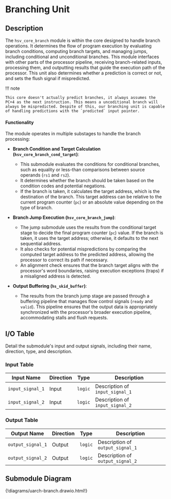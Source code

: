 # Branching Unit

## Description

The `hsv_core_branch` module is within the core designed to handle branch operations. It determines the flow of program execution by evaluating branch conditions, computing branch targets, and managing jumps, including conditional and unconditional branches. This module interfaces with other parts of the processor pipeline, receiving branch-related inputs, processing them, and outputting results that guide the execution path of the processor. This unit also determines whether a prediction is correct or not, and sets the flush signal if mispredicted.

!!! note

    This core doesn't actually predict branches, it always assumes the PC+4 as the next instruction. This means a uncoditional branch will always be mispredicted. Despite of this, our branching unit is capable of handling predictions with the `predicted` input pointer. 

#### Functionality
The module operates in multiple substages to handle the branch processing:

- **Branch Condition and Target Calculation (`hsv_core_branch_cond_target`)**:
    - This submodule evaluates the conditions for conditional branches, such as equality or less-than comparisons between source operands (`rs1` and `rs2`).
    - It determines whether the branch should be taken based on the condition codes and potential negations.
    - If the branch is taken, it calculates the target address, which is the destination of the branch. This target address can be relative to the current program counter (`pc`) or an absolute value depending on the type of branch.

- **Branch Jump Execution (`hsv_core_branch_jump`)**:
    - The jump submodule uses the results from the conditional target stage to decide the final program counter (`pc`) value. If the branch is taken, it uses the target address; otherwise, it defaults to the next sequential address.
    - It also checks for potential mispredictions by comparing the computed target address to the predicted address, allowing the processor to correct its path if necessary.
    - An alignment check ensures that the branch target aligns with the processor's word boundaries, raising execution exceptions (traps) if a misaligned address is detected.

- **Output Buffering (`hs_skid_buffer`)**:
    - The results from the branch jump stage are passed through a buffering pipeline that manages flow control signals (`ready` and `valid`). This pipeline ensures that the output data is appropriately synchronized with the processor's broader execution pipeline, accommodating stalls and flush requests.

## I/O Table

Detail the submodule's input and output signals, including their name, direction, type, and description.

### Input Table

| Input Name           | Direction | Type    | Description                    |
|----------------------|-----------|---------|--------------------------------|
| `input_signal_1`     | Input     | `logic` | Description of `input_signal_1`|
| `input_signal_2`     | Input     | `logic` | Description of `input_signal_2`|

### Output Table

| Output Name          | Direction | Type    | Description                    |
|----------------------|-----------|---------|--------------------------------|
| `output_signal_1`    | Output    | `logic` | Description of `output_signal_1`|
| `output_signal_2`    | Output    | `logic` | Description of `output_signal_2`|

## Submodule Diagram

{!diagrams/uarch-branch.drawio.html!}


